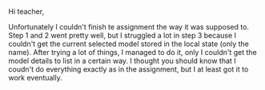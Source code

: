 Hi teacher,

Unfortunately I couldn't finish te assignment the way it was supposed to. Step 1 and 2 went pretty well, but I struggled a lot in step 3 because I couldn't get the current selected model stored in the local state (only the name). 
After trying a lot of things, I managed to do it, only I couldn't get the model details to list in a certain way. I thought you should know that I coudn't do everything exactly as in the assignment, but I at least got it to work eventually. 